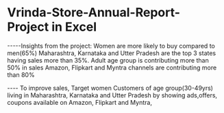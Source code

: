 # Vrinda-Store-Annual-Report- Project in Excel

-----Insights from the project: Women are more likely to buy compared to men(65%)
Maharashtra, Karnataka and Utter Pradesh are the top 3 states having sales more than 35%.
Adult age group is contributing more than 50% in sales
Amazon, Flipkart and Myntra channels are contributing more than 80%


---- To improve sales, Target women Customers of age group(30-49yrs) living in Maharashtra, Karnataka and Utter Pradesh by showing ads,offers, coupons available on Amazon, Flipkart and Myntra,

